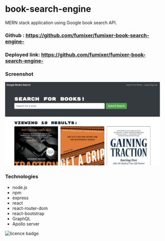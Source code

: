 # book-search-engine
MERN stack application using Google book search API.

### Github : https://github.com/fumixer/fumixer-book-search-engine-

### Deployed link: https://github.com/fumixer/fumixer-book-search-engine-

### Screenshot
![Homepage](./client/src/image/Book-search.png)

### Technologies

* node.js
* npm
* express
* react
* react-router-dom
* react-bootstrap
* GraphQL
* Apollo server

![licence badge](https://img.shields.io/badge/license-MIT-orange.png)
